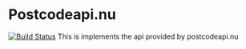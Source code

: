 Postcodeapi.nu
=============
[![Build Status](https://secure.travis-ci.org/jorns/PostcodeApiNu.png?branch=master)](https://next.travis-ci.org/jorns/PostcodeApiNu)
This is implements the api provided by postcodeapi.nu
